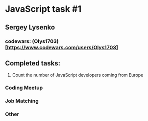 # JavaScript task #1
## Sergey Lysenko
### codewars: (Olys1703)[https://www.codewars.com/users/Olys1703]

## Completed tasks:
  1. Count the number of JavaScript developers coming from Europe
### Coding Meetup
### Job Matching
### Other